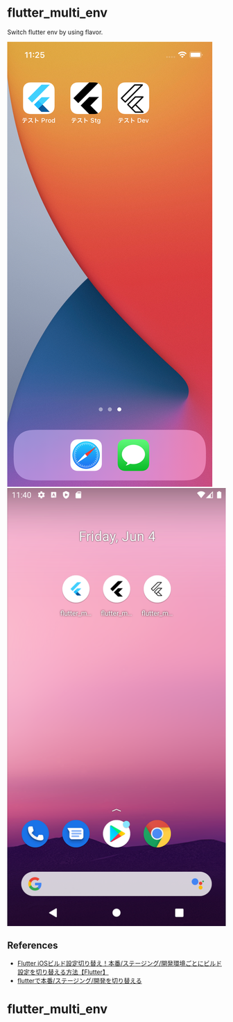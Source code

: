 # flutter_multi_env

Switch flutter env by using flavor.


![switch-app-icon](switch-app-icon-ios.png)
![switch-app-icon](switch-app-icon-android.png)

## References
- [Flutter iOSビルド設定切り替え！本番/ステージング/開発環境ごとにビルド設定を切り替える方法【Flutter】
](https://www.youtube.com/watch?v=NLYGsa8HLHI)
- [flutterで本番/ステージング/開発を切り替える](https://qiita.com/ko2ic/items/53f97bb7c28632268b5a)
# flutter_multi_env
